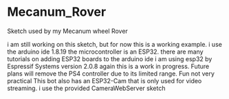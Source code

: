 # Mecanum_Rover
Sketch used by my Mecanum wheel Rover

i am still working on this sketch, but for now this is a working example.
i use the arduino ide 1.8.19 
the microcontroller is an ESP32.
there are many tutorials on adding ESP32 boards to the arduino ide 
i am using esp32 by Espressif Systems version 2.0.8
again this is a work in progress. Future plans will remove the PS4 controller due to its limited range. Fun not very practical
This bot also has an ESP32-Cam that is only used for video streaming. i use the provided CameraWebServer sketch
